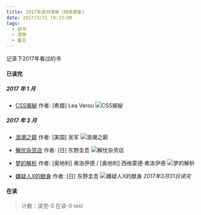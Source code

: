 ```yaml
---
title: 2017年读书清单（持续更新)
date: 2017/3/31 19:23:00
tags:
  - 读书
  - 清单
  - 备忘
---
```

记录下2017年看过的书

#### 已读完

##### 2017 年 1 月
* [CSS揭秘](https://book.douban.com/subject/26745943/)
  作者:  [希腊] Lea Verou
![CSS揭秘](/assets/blogImg/cssjiemi.jpg)

##### 2017 年 3 月
* [浪潮之巅](https://book.douban.com/subject/6709783/)
  作者:  [美国] 吴军
![浪潮之巅](/assets/blogImg/langchao.jpg)

* [解忧杂货店](https://book.douban.com/subject/25862578/)
  作者: [日] 东野圭吾
![解忧杂货店](/assets/blogImg/jieyouzahuodian.jpg)

* [梦的解析](https://book.douban.com/subject/1201821/)
  作者:  [奥地利] 弗洛伊德 / [奥地利] 西格蒙德·弗洛伊德
![梦的解析](/assets/blogImg/mengdejiexi.jpg)

* [嫌疑人X的献身](https://book.douban.com/subject/3211779/)
  作者: [日] 东野圭吾
![嫌疑人X的献身](/assets/blogImg/xianyiren.jpg)
*2017年3月31日读完*

#### 在读


> 计数：读完-5 在读-0 test
